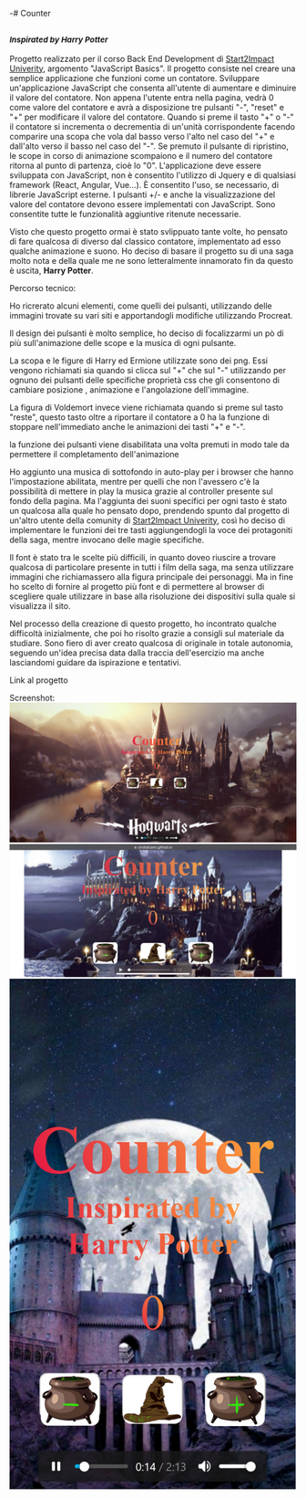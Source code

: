 -# Counter 
### <sub>*Inspirated by Harry Potter*</sub>

Progetto realizzato per il corso Back End Development di [Start2Impact Univerity](https://www.start2impact.it/master/), argomento "JavaScript Basics". Il progetto consiste nel creare una semplice applicazione che funzioni come un contatore. Sviluppare un'applicazione JavaScript che consenta all'utente di aumentare e diminuire il valore del contatore. Non appena l'utente entra nella pagina, vedrà 0 come valore del contatore e avrà a disposizione tre pulsanti "-", "reset" e "+" per modificare il valore del contatore. Quando si preme il tasto "+" o "-" il contatore si incrementa  o decrementia di un'unità corrispondente facendo comparire una scopa che vola dal basso verso l'alto nel caso del "+" e dall'alto verso il basso nel caso del "-". Se premuto il pulsante di ripristino, le scope in corso di animazione scompaiono e il numero del contatore ritorna al punto di partenza, cioè lo "0". L'applicazione deve essere sviluppata con JavaScript, non è consentito l'utilizzo di Jquery e di qualsiasi framework (React, Angular, Vue...). È consentito l'uso, se necessario, di librerie JavaScript esterne. I pulsanti +/- e anche la visualizzazione del valore del contatore devono essere implementati con JavaScript. Sono consentite tutte le funzionalità aggiuntive ritenute necessarie.

Visto che questo progetto ormai è stato svlippuato tante volte, ho pensato di fare qualcosa di diverso dal classico contatore, implementato ad esso qualche animazione e suono. Ho deciso di basare il progetto su di una saga molto nota e della quale me ne sono letteralmente innamorato fin da questo è uscita, **Harry Potter**. 

Percorso tecnico:

Ho ricrerato alcuni elementi, come quelli dei pulsanti, utilizzando delle immagini trovate su vari siti e apportandogli modifiche utilizzando Procreat.

Il design dei pulsanti è molto semplice, ho deciso di focalizzarmi un pò di più sull'animazione delle scope e la musica di ogni pulsante.

La scopa e le figure di Harry ed Ermione utilizzate sono dei png. Essi vengono richiamati sia quando si clicca sul "+" che sul "-" utilizzando per ognuno dei pulsanti delle specifiche proprietà css che gli consentono di cambiare posizione , animazione e l'angolazione dell'immagine.

La figura di Voldemort invece viene richiamata quando si preme sul tasto "reste", questo tasto oltre a riportare il contatore a 0 ha la funzione di stoppare nell'immediato anche le animazioni dei tasti "+" e "-".

la funzione dei pulsanti viene disabilitata una volta premuti in modo tale da permettere il completamento dell'animazione 

Ho aggiunto una musica di sottofondo in auto-play per i browser che hanno l'impostazione abilitata, mentre per quelli che non l'avessero c'è la possibilità di mettere in play la musica grazie al controller presente sul fondo della pagina. Ma l'aggiunta dei suoni specifici per ogni tasto è stato un qualcosa alla quale ho pensato dopo, prendendo spunto dal progetto di un'altro utente della comunity di [Start2Impact Univerity](https://www.start2impact.it/master/), così ho deciso di implementare le funzioni dei tre tasti aggiungendogli la voce dei protagoniti della saga, mentre invocano delle magie specifiche. 

Il font è stato tra le scelte più difficili, in quanto doveo riuscire a trovare qualcosa di particolare presente in tutti i film della saga, ma senza utilizzare immagini che richiamassero alla figura principale dei personaggi. Ma in fine ho scelto di fornire al progetto più font e di permettere al browser di scegliere quale utilizzare in base alla risoluzione dei dispositivi sulla quale si visualizza il sito.

Nel processo della creazione di questo progetto, ho incontrato qualche difficoltà inizialmente, che poi ho risolto grazie a consigli sul materiale da studiare. Sono fiero di aver creato qualcosa di originale in totale autonomia, seguendo un'idea precisa data dalla traccia dell'esercizio ma anche lasciandomi guidare da ispirazione e tentativi.

Link al progetto

Screenshot:
![Questa è la modalità con quale si visualizza da desktop](/assets/img/screenshot1.png)
![Questa è la modalità con la quale si visualizza da tablet o smarphone in landscape](/assets/img/screenshot2.png)
![questa è la modalità con la quale si visualizza da smartphone in portrait](/assets/img/screenshot3.png)